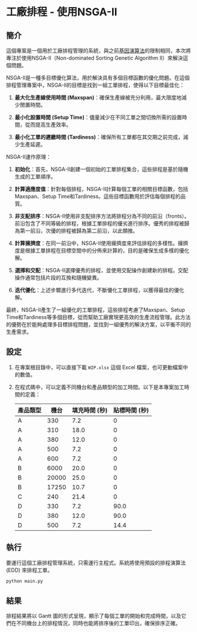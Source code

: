 # 工廠排程 - 使用NSGA-II

## 簡介

這個專案是一個用於工廠排程管理的系統，與之前[基因演算法]("https://github.com/yocolayo/Genetic-Algorithm")的限制相同，本次將專注於使用NSGA-II（Non-dominated Sorting Genetic Algorithm II）來解決這個問題。

NSGA-II是一種多目標優化算法，用於解決具有多個目標函數的優化問題。在這個排程管理專案中，NSGA-II的目標是找到一組工單排程，使得以下目標最佳化：

1. **最大化生產線使用時間 (Maxspan)**：確保生產線被充分利用，最大限度地減少閒置時間。

2. **最小化設置時間 (Setup Time)**：儘量減少在不同工單之間切換所需的設置時間，從而提高生產效率。

3. **最小化工單的遲繳時間 (Tardiness)**：確保所有工單都在其交期之前完成，減少生產延遲。

NSGA-II運作原理：

1. **初始化**：首先，NSGA-II創建一個初始的工單排程集合，這些排程是基於隨機生成的工單順序。

2. **計算適應度值**：針對每個排程，NSGA-II計算每個工單的相關目標函數，包括Maxspan、Setup Time和Tardiness。這些目標函數用於評估每個排程的品質。

3. **非支配排序**：NSGA-II使用非支配排序方法將排程分為不同的前沿（fronts）。前沿包含了不同等級的排程，根據工單排程的優劣進行排序。優秀的排程被歸為第一前沿，次優的排程被歸為第二前沿，以此類推。

4. **計算擁擠度**：在同一前沿中，NSGA-II使用擁擠度來評估排程的多樣性。擁擠度是根據工單排程在目標空間中的分佈來計算的，目的是確保生成多樣的優化解。

5. **選擇和交配**：NSGA-II選擇優秀的排程，並使用交配操作創建新的排程。交配操作通常包括片段的互換和隨機變異。

6. **迭代優化**：上述步驟進行多代迭代，不斷優化工單排程，以獲得最佳的優化解。

最終，NSGA-II產生了一組優化的工單排程，這些排程考慮了Maxspan、Setup Time和Tardiness等多個目標，從而幫助工廠實現更高效的生產流程管理。此方法的優勢在於能夠處理多目標排程問題，並找到一組優秀的解決方案，以平衡不同的生產需求。


## 設定

1. 在專案根目錄中，可以直接下載 `WIP.xlsx` 這個 Excel 檔案，也可更動檔案中的數值。

2. 在程式碼中，可以定義不同機台和產品類型的加工時間。以下是本專案加工時間的定義：

   | 產品類型 | 機台 | 填充時間 (秒) | 貼標時間 (秒) |
   |----------|------|----------------|----------------|
   | A        | 330  | 7.2            | 0              |
   | A        | 310  | 18.0           | 0              |
   | A        | 380  | 12.0           | 0              |
   | A        | 500  | 7.2            | 0              |
   | A        | 600  | 7.2            | 0              |
   | B        | 6000 | 20.0           | 0              |
   | B        | 20000| 25.0           | 0              |
   | B        | 17250| 10.7           | 0              |
   | C        | 240  | 21.4           | 0              |
   | D        | 330  | 7.2            | 90.0           |
   | D        | 380  | 12.0           | 90.0           |
   | D        | 500  | 7.2            | 14.4           |


## 執行

要運行這個工廠排程管理系統，只需運行主程式。系統將使用預設的排程演算法 (EDD) 來排程工單。

```bash
python main.py
```

## 結果

排程結果將以 Gantt 圖的形式呈現，顯示了每個工單的開始和完成時間，以及它們在不同機台上的排程情況，同時也能將排序後的工單印出，確保排序正確。
